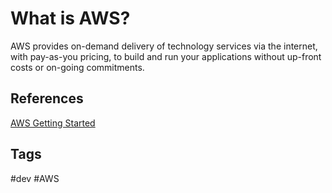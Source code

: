 # What is AWS?

AWS provides on-demand delivery of technology services via the internet, with pay-as-you pricing, to build and run your applications without up-front costs or on-going commitments.  

## References
[AWS Getting Started](https://aws.amazon.com/getting-started/?nc1=f_cc)

## Tags
#dev #AWS
